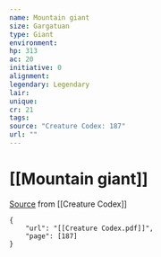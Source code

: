 ```yaml
---
name: Mountain giant
size: Gargatuan
type: Giant
environment: 
hp: 313
ac: 20
initiative: 0
alignment: 
legendary: Legendary
lair: 
unique: 
cr: 21
tags: 
source: "Creature Codex: 187"
url: ""
---
```

# [[Mountain giant]]

[Source](zotero://open-pdf/library/items/NTNKJRHG?page=187) from [[Creature Codex]]

```pdf
{
	"url": "[[Creature Codex.pdf]]",
	"page": [187]
}
```

